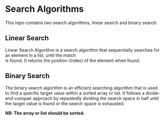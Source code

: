 # Search Algorithms

This repo contains two search algorithms, linear search and binary search.

## Linear Search

Linear Search Algorithm is a search algorithm that sequentially searches for an element in a list, until the match  
is found. It returns the position (index) of the element when found.

## Binary Search

 The binary search algorithm is an efficient searching algorithm that is used to find a specific target value within a sorted array or list. It follows a divide-and-conquer approach by repeatedly dividing the search space in half until the target value is found or the search space is exhausted.

 **NB: The array or list should be sorted.**